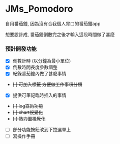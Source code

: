 # JMs_Pomodoro
自用番茄鐘, 因為沒有合我個人胃口的番茄鐘app 
 
想要設計成, 番茄鐘倒數完之後才輸入這段時間做了甚麼 

### 預計開發功能
- [x] 倒數計時 (以分鐘為最小單位)
- [x] 倒數時間長度參數調整
- [X] 紀錄番茄鐘內做了甚麼事情
- ~~[ ] 可加入標籤 方便做工作事項分類~~
- [x] 提供可筆記臨時插入的事情
- ~~[ ] log查詢功能~~
- ~~[ ] chart視覺化~~
- ~~[ ] 熱力圖視覺化~~
- [ ] 部分功能按鈕改到下拉選單上
- [ ] 寫操作手冊